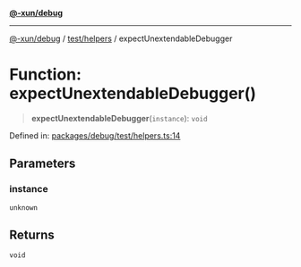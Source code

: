 [**@-xun/debug**](../../../README.md)

***

[@-xun/debug](../../../README.md) / [test/helpers](../README.md) / expectUnextendableDebugger

# Function: expectUnextendableDebugger()

> **expectUnextendableDebugger**(`instance`): `void`

Defined in: [packages/debug/test/helpers.ts:14](https://github.com/Xunnamius/rejoinder/blob/ab7a0f32e566d9388c79571a96171daa50adfecf/packages/debug/test/helpers.ts#L14)

## Parameters

### instance

`unknown`

## Returns

`void`
